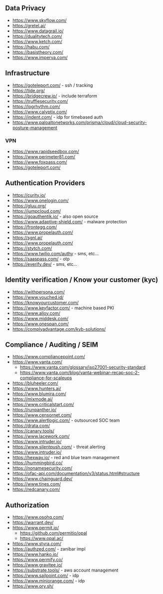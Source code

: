 ## Data Privacy

- https://www.skyflow.com/
- https://gretel.ai/
- https://www.datagrail.io/
- https://dualitytech.com/
- https://www.ketch.com/
- https://habu.com/
- https://basistheory.com/
- https://www.imperva.com/


## Infrastructure

- https://goteleport.com/ - ssh / tracking
- https://tide.org/
- https://bridgecrew.io/ - include terraform
- https://trufflesecurity.com/
- https://logrhythm.com/
- https://www.calyptix.com/
- https://indent.com/ - idp for timebased auth
- https://www.paloaltonetworks.com/prisma/cloud/cloud-security-posture-management

### VPN

- https://www.rapidseedbox.com/
- https://www.perimeter81.com/
- https://www.foxpass.com/
- https://goteleport.com/

## Authentication Providers

- https://curity.io/
- https://www.onelogin.com/
- https://gluu.org/
- https://jumpcloud.com/
- https://goauthentik.io/ - also open source
- https://www.adaptive-shield.com/ - malware protection
- https://frontegg.com/
- https://www.propelauth.com/
- https://sgnl.ai/
- https://www.propelauth.com/
- https://stytch.com/
- https://www.twilio.com/authy - sms, etc...
- https://saaspass.com/ - otp
- https://everify.dev/ - sms, etc...

## Identity verification / Know your customer (kyc)

- https://withpersona.com/
- https://www.vouched.id/
- https://knowyourcustomer.com/
- https://www.keyfactor.com/ - machine based PKI
- https://www.alloy.com/
- https://www.middesk.com/
- https://www.onespan.com/
- https://complyadvantage.com/kyb-solutions/

## Compliance / Auditing / SEIM

- https://www.compliancepoint.com/
- https://www.vanta.com/
  - https://www.vanta.com/glossary/iso27001-security-standard
  - https://www.vanta.com/blog/vanta-webinar-recap-soc-2-compliance-for-scaleups
- https://bluheeler.com/
- https://www.hunters.ai/
- https://www.blumira.com/
- https://mixmode.ai/
- https://www.criticalstart.com/
- https://runpanther.io/
- https://www.censornet.com/
- https://www.alertlogic.com/ - outsourced SOC team
- https://drata.com/
- https://canary.tools/
- https://www.lacework.com/
- https://www.intruder.io/
- https://www.silentpush.com/ - threat alerting
- https://www.intruder.io/
- https://hexway.io/ - red and blue team management
- https://hummingbird.co/
- https://nonamesecurity.com/
- https://ofac-api.com/documentation/v3/status.html#structure
- https://www.chainguard.dev/
- https://www.tines.com/
- https://redcanary.com/

## Authorization

- https://www.osohq.com/
- https://warrant.dev/
- https://www.permit.io/
  - https://github.com/permitio/opal
  - https://www.opal.ac/
- https://www.styra.com/
- https://authzed.com/ - zanibar impl
- https://www.hanko.io/
- https://www.permify.co/
- https://www.gravitee.io/
- https://substrate.tools/ - aws account management
- https://www.sailpoint.com/ - idp
- https://www.miniorange.com/ - idp
- https://www.ory.sh/
